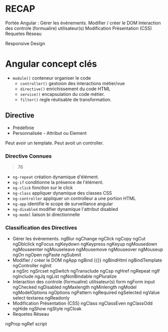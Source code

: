 
# RECAP

Portée Angular :
    Gérer les événements.
    Modifier / créer le DOM
    Interaction des controle (formualire) utilisateur(s) 
    Modification Présentation (CSS)
    Requetes Réseau

Responsive Design 


# Angular concept clés

* `module()` conteneur organiser le code
    *  `controller()`  gestoion des interactions métier/vue
    *  `directive()`  enrichissement du code HTML
     *  `service()`  encapsulation du code métier.
     *  `filter()` regle réutisable de transformation.

> 

## Directive

 * Prédéfinie
 * Personnalisée - Attribut ou Element

Peut avoir un template.
Peut avoit un controller.

### Directive Connues

> 76

* `ng-repeat` création dynamique d'élément.
* `ng-if` conditionne la présence de l'élément.
* `ng-click` fonction sur le click
* `ng-class` appliquer dynamique des classes CSS
* `ng-controller` appliquer un controlleur a une portion HTML
* `ng-app` identifie le scope de surveillance angular
* `ng-disabled` modifier dynamique l'attribut disabled
* `ng-model` liaison bi directionnelle


### Classification des Directives
* Gérer les événements.
    ngBlur
    ngChange
    ngClick
    ngCopy
    ngCut
    ngDblclick
    ngFocus
    ngKeydown
    ngKeypress
    ngKeyup
    ngMousedown
    ngMouseenter
    ngMouseleave
    ngMousemove
    ngMouseover
    ngMouseup
    ngOn
    ngOpen
    ngPaste
    ngSubmit
* Modifier / créer le DOM
    ngApp
    ngBind {{}}
    ngBindHtml
    ngBindTemplate
    ngController
    ngInit    
    a
    ngSrc
    ngSrcset
    ngSwitch
    ngTransclude
    ngCsp
    ngHref
    ngRepeat
    ngIf
    ngInclude
    ngJq
    ngList
    ngNonBindable
    ngPluralize
* Interaction des controle (formualire) utilisateur(s) 
    form
    ngForm
    input
    ngChecked
    ngDisabled
    ngMaxlength
    ngMinlength
    ngModel
    ngModelOptions
    ngOptions
    ngPattern
    ngRequired
    ngSelected
    ngValue
    select
    textarea
    ngReadonly
* Modification Présentation (CSS)
    ngClass
    ngClassEven
    ngClassOdd
    ngHide
    ngShow
    ngStyle
    ngCloak
* Requetes Réseau


ngProp
ngRef
script